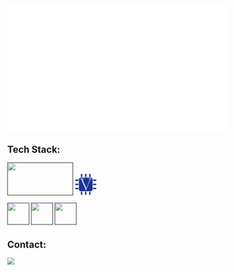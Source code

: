 ![Vinay Khochare](vinay.gif)

## Tech Stack:
<a href="" title="System Verilog"><img src="https://upload.wikimedia.org/wikipedia/en/e/ef/SystemVerilog_logo.png" width="150" 
     height="75" /></a>
<a href="" title="System Verilog"><img src="verilog.png" width="50" 
     height="50" /></a>

<a href="" title="Vivado"><img src="https://user-images.githubusercontent.com/3611330/51789332-126e5400-2188-11e9-808e-37c633755ddf.png" width="50" 
     height="50"/></a>
<a href="" title="Intel Quartus"><img src="https://www.jackenhack.com/wp-content/uploads/2020/01/Quartus_prime_icon.png" width="50" 
     height="50" /></a>
<a href="" title="Vim"><img src="https://upload.wikimedia.org/wikipedia/commons/9/9f/Vimlogo.svg" width="50" 
     height="50" /></a>

 
 
## Contact:
<a target="_blank" href="https://www.linkedin.com/in/vinaykhochare/"><img src="https://img.shields.io/badge/-LinkedIn-0077B5?style=for-the-badge&logo=Linkedin&logoColor=white"></img></a>
